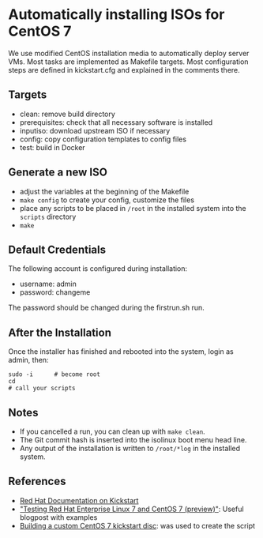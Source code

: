 # Automatically installing ISOs for CentOS 7

We use modified CentOS installation media to automatically deploy server VMs.
Most tasks are implemented as Makefile targets.
Most configuration steps are defined in kickstart.cfg and explained in the comments there.

## Targets

  * clean: remove build directory
  * prerequisites: check that all necessary software is installed
  * inputiso: download upstream ISO if necessary
  * config: copy configuration templates to config files
  * test: build in Docker

## Generate a new ISO

  * adjust the variables at the beginning of the Makefile
  * `make config` to create your config, customize the files
  * place any scripts to be placed in `/root` in the installed system into the `scripts` directory
  * `make`

## Default Credentials

The following account is configured during installation:

 * username: admin
 * password: changeme

The password should be changed during the firstrun.sh run.

## After the Installation

Once the installer has finished and rebooted into the system, login as admin, then:

    sudo -i      # become root
    cd
    # call your scripts

## Notes

 * If you cancelled a run, you can clean up with `make clean`.
 * The Git commit hash is inserted into the isolinux boot menu head line.
 * Any output of the installation is written to `/root/*log` in the installed system.

## References

 * [Red Hat Documentation on Kickstart](https://access.redhat.com/documentation/en-US/Red_Hat_Enterprise_Linux/7/html/Installation_Guide/sect-kickstart-syntax.html)
 * ["Testing Red Hat Enterprise Linux 7 and CentOS 7 (preview)"](https://sig-io.nl/?p=372): Useful blogpost with examples
 * [Building a custom CentOS 7 kickstart disc](http://smorgasbork.com/component/content/article/35-linux/153-building-a-custom-centos-7-kickstart-disc-part-3): was used to create the script
